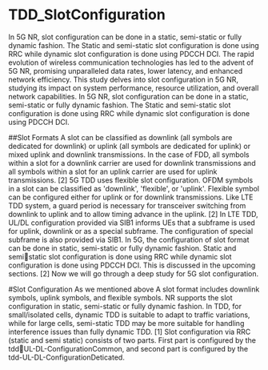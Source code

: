# TDD_SlotConfiguration
In 5G NR, slot configuration can be done in a static, semi-static or fully dynamic fashion. The Static and  semi-static slot configuration is done using RRC while dynamic slot configuration is done using PDCCH  DCI. 
The rapid evolution of wireless communication technologies has led to the advent of 5G NR, promising unparalleled data rates, lower latency, and enhanced network efficiency. This study delves into slot configuration in 5G NR, studying its impact on system performance, resource utilization, and overall network capabilities. In 5G NR, slot configuration can be done in a static, semi-static or fully dynamic fashion. The Static and 
 semi-static slot configuration is done using RRC while dynamic slot configuration is done using PDCCH DCI.

 ##Slot Formats
A slot can be classified as downlink (all symbols are dedicated for downlink) or uplink (all symbols are 
dedicated for uplink) or mixed uplink and downlink transmissions. In the case of FDD, all symbols within a 
slot for a downlink carrier are used for downlink transmissions and all symbols within a slot for an uplink 
carrier are used for uplink transmissions. [2]
5G TDD uses flexible slot configuration. OFDM symbols in a slot can be classified as 'downlink', 'flexible', 
or 'uplink'. Flexible symbol can be configured either for uplink or for downlink transmissions. Like LTE TDD 
system, a guard period is necessary for transceiver switching from downlink to uplink and to allow timing 
advance in the uplink. [2]
In LTE TDD, UL/DL configuration provided via SIB1 informs UEs that a subframe is used for uplink, downlink 
or as a special subframe. The configuration of special subframe is also provided via SIB1. In 5G, the 
configuration of slot format can be done in static, semi-static or fully dynamic fashion. Static and semistatic slot configuration is done using RRC while dynamic slot configuration is done using PDCCH DCI.
This is discussed in the upcoming sections. [2]
Now we will go through a deep study for 5G slot configuration.

#Slot Configuration
As we mentioned above A slot format includes downlink symbols, uplink symbols, and flexible symbols.
NR supports the slot configuration in static, semi-static or fully dynamic fashion. In TDD, for small/isolated 
cells, dynamic TDD is suitable to adapt to traffic variations, while for large cells, semi-static TDD may be 
more suitable for handling interference issues than fully dynamic TDD. [1]
Slot configuration via RRC (static and semi static) consists of two parts. First part is configured by the tddUL-DL-ConfigurationCommon, and second part is configured by the tdd-UL-DL-ConfigurationDeticated.
